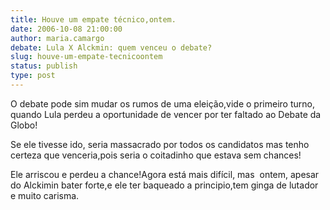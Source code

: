 ```yaml
---
title: Houve um empate técnico,ontem.
date: 2006-10-08 21:00:00
author: maria.camargo
debate: Lula X Alckmin: quem venceu o debate?
slug: houve-um-empate-tecnicoontem
status: publish 
type: post
---
```


O debate pode sim mudar os rumos de uma eleição,vide o primeiro turno, quando Lula perdeu a oportunidade de vencer por ter faltado ao Debate da Globo!


Se ele tivesse ido, seria massacrado por todos os candidatos mas tenho certeza que venceria,pois seria o coitadinho que estava sem chances!


Ele arriscou e perdeu a chance!Agora está mais difícil, mas  ontem, apesar do Alckimin bater forte,e ele ter baqueado a principio,tem ginga de lutador e muito carisma.


 


